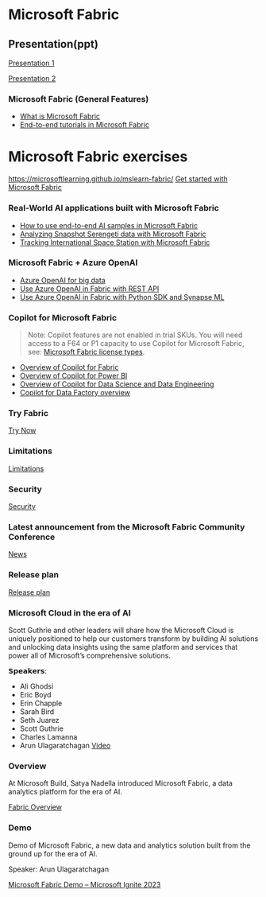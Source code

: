 # Microsoft Fabric

## Presentation(ppt)

[Presentation 1](https://github.com/lopesdiego12/microsoft_fabric/blob/b7510698f816b086f51a200500e090631064d7d8/Docs/Microsoft%20Fabric%202024%20April.PDF)

[Presentation 2](https://github.com/lopesdiego12/microsoft_fabric/blob/b7510698f816b086f51a200500e090631064d7d8/Docs/Microsoft%20Fabric%202024%20April%20Event.PDF)


### Microsoft Fabric (General Features)
* [What is Microsoft Fabric](https://learn.microsoft.com/en-us/fabric/get-started/microsoft-fabric-overview)
* [End-to-end tutorials in Microsoft Fabric](https://learn.microsoft.com/en-us/fabric/get-started/end-to-end-tutorials)

# Microsoft Fabric exercises
https://microsoftlearning.github.io/mslearn-fabric/
[Get started with Microsoft Fabric](https://aka.ms/learn-fabric)

### Real-World AI applications built with Microsoft Fabric

* [How to use end-to-end AI samples in Microsoft Fabric](https://learn.microsoft.com/en-us/fabric/data-science/use-ai-samples)
* [Analyzing Snapshot Serengeti data with Microsoft Fabric](https://aka.ms/fabric-e2e-serengeti/)
* [Tracking International Space Station with Microsoft Fabric](https://github.com/anshulsharmas/fabric-iss-demo)

### Microsoft Fabric + Azure OpenAI

* [Azure OpenAI for big data](https://learn.microsoft.com/en-us/fabric/data-science/open-ai)
* [Use Azure OpenAI in Fabric with REST API](https://learn.microsoft.com/en-us/fabric/data-science/ai-services/how-to-use-openai-via-rest-api)
* [Use Azure OpenAI in Fabric with Python SDK and Synapse ML](https://learn.microsoft.com/en-us/fabric/data-science/ai-services/how-to-use-openai-sdk-synapse?tabs=python)

### Copilot for Microsoft Fabric

> Note: Copilot features are not enabled in trial SKUs. You will need access to a F64 or P1 capacity to use Copilot for Microsoft Fabric, see: [Microsoft Fabric license types](https://learn.microsoft.com/en-us/fabric/enterprise/licenses#microsoft-fabric-license-types).

* [Overview of Copilot for Fabric](https://learn.microsoft.com/en-us/fabric/get-started/copilot-fabric-overview)
* [Overview of Copilot for Power BI](https://learn.microsoft.com/en-us/power-bi/create-reports/copilot-introduction)
* [Overview of Copilot for Data Science and Data Engineering](https://learn.microsoft.com/en-us/fabric/get-started/copilot-notebooks-overview)
* [Copilot for Data Factory overview](https://learn.microsoft.com/en-us/fabric/get-started/copilot-fabric-data-factory)


### Try Fabric

[Try Now](https://app.fabric.microsoft.com/singleSignOn?ru=https%3A%2F%2Fapp.fabric.microsoft.com%2F%3FnoSignUpCheck%3D1)

### Limitations

[Limitations](https://learn.microsoft.com/en-us/fabric/data-warehouse/limitations)

### Security
[Security](https://learn.microsoft.com/en-us/fabric/security/security-overview)


### Latest announcement from the Microsoft Fabric Community Conference
[News](https://www.microsoft.com/en-us/microsoft-fabric/blog/2024/03/26/announcements-from-the-microsoft-fabric-community-conference/)


### Release plan

[Release plan](https://learn.microsoft.com/en-us/fabric/release-plan/)

### Microsoft Cloud in the era of AI

Scott Guthrie and other leaders will share how the Microsoft Cloud is uniquely positioned to help our customers transform by building AI solutions and unlocking data insights using the same platform and services that power all of Microsoft’s comprehensive solutions.

𝗦𝗽𝗲𝗮𝗸𝗲𝗿𝘀:
 * Ali Ghodsi
 * Eric Boyd
 * Erin Chapple
 * Sarah Bird
 * Seth Juarez
 * Scott Guthrie
 * Charles Lamanna
 * Arun Ulagaratchagan
[Video](https://youtu.be/zd47qedKkRY)


### Overview
At Microsoft Build, Satya Nadella introduced Microsoft Fabric, a data analytics platform for the era of AI.

[Fabric Overview](https://www.youtube.com/watch?v=X_c7gLfJz_Q)

### Demo

Demo of Microsoft Fabric, a new data and analytics solution built from the ground up for the era of AI.

Speaker: Arun Ulagaratchagan

[Microsoft Fabric Demo – Microsoft Ignite 2023](https://www.youtube.com/watch?v=fwYuzNE2wTo)


